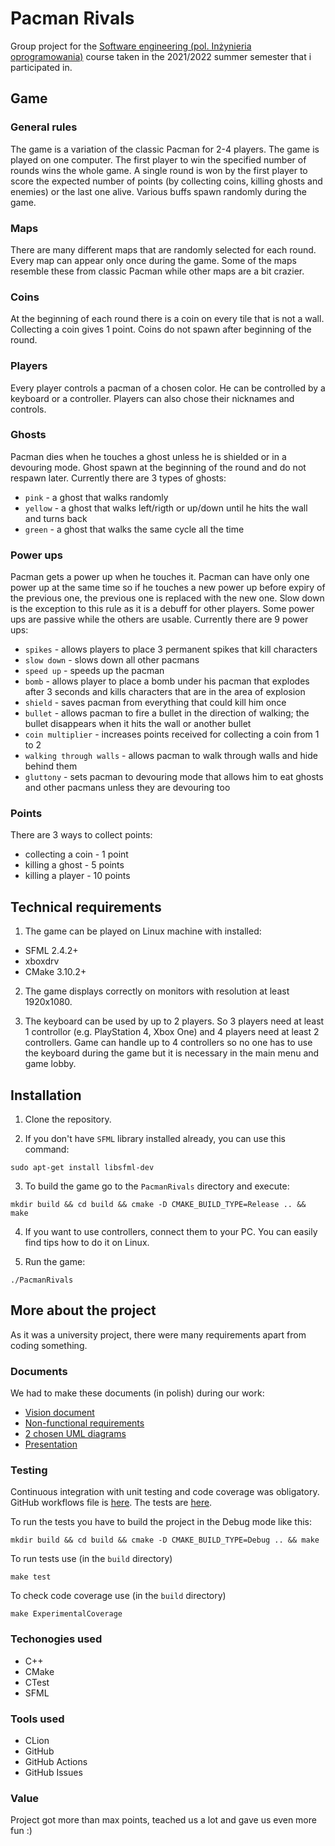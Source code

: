 # Pacman Rivals

Group project for the [Software engineering (pol. Inżynieria oprogramowania)](https://usosweb.mimuw.edu.pl/kontroler.php?_action=katalog2/przedmioty/pokazPrzedmiot&prz_kod=1000-214bIOP) course taken in the 2021/2022 summer semester that i participated in.

## Game

### General rules

The game is a variation of the classic Pacman for 2-4 players. The game is played on one computer. The first player to win the specified number of rounds wins the whole game. A single round is won by the first player to score the expected number of points (by collecting coins, killing ghosts and enemies) or the last one alive. Various buffs spawn randomly during the game.

### Maps

There are many different maps that are randomly selected for each round. Every map can appear only once during the game. Some of the maps resemble these from classic Pacman while other maps are a bit crazier.

### Coins

At the beginning of each round there is a coin on every tile that is not a wall. Collecting a coin gives 1 point. Coins do not spawn after beginning of the round.

### Players

Every player controls a pacman of a chosen color. He can be controlled by a keyboard or a controller. Players can also chose their nicknames and controls.

### Ghosts

Pacman dies when he touches a ghost unless he is shielded or in a devouring mode. Ghost spawn at the beginning of the round and do not respawn later. Currently there are 3 types of ghosts:
- `pink` - a ghost that walks randomly
- `yellow` - a ghost that walks left/rigth or up/down until he hits the wall and turns back
- `green` - a ghost that walks the same cycle all the time

### Power ups

Pacman gets a power up when he touches it. Pacman can have only one power up at the same time so if he touches a new power up before expiry of the previous one, the previous one is replaced with the new one. Slow down is the exception to this rule as it is a debuff for other players. Some power ups are passive while the others are usable. Currently there are 9 power ups:
- `spikes` - allows players to place 3 permanent spikes that kill characters
- `slow down` - slows down all other pacmans
- `speed up` - speeds up the pacman
- `bomb` - allows player to place a bomb under his pacman that explodes after 3 seconds and kills characters that are in the area of explosion
- `shield` - saves pacman from everything that could kill him once
- `bullet` - allows pacman to fire a bullet in the direction of walking; the bullet disappears when it hits the wall or another bullet
- `coin multiplier` - increases points received for collecting a coin from 1 to 2
- `walking through walls` - allows pacman to walk through walls and hide behind them
- `gluttony` - sets pacman to devouring mode that allows him to eat ghosts and other pacmans unless they are devouring too

### Points

There are 3 ways to collect points:
- collecting a coin - 1 point
- killing a ghost - 5 points
- killing a player - 10 points

## Technical requirements

1. The game can be played on Linux machine with installed:
- SFML 2.4.2+
- xboxdrv
- CMake 3.10.2+

2. The game displays correctly on monitors with resolution at least 1920x1080.

3. The keyboard can be used by up to 2 players. So 3 players need at least 1 controllor (e.g. PlayStation 4, Xbox One) and 4 players need at least 2 controllers. Game can handle up to 4 controllers so no one has to use the keyboard during the game but it is necessary in the main menu and game lobby.


## Installation

1. Clone the repository.

2. If you don't have `SFML` library installed already, you can use this command:

```
sudo apt-get install libsfml-dev
```

3. To build the game go to the `PacmanRivals` directory and execute:

```
mkdir build && cd build && cmake -D CMAKE_BUILD_TYPE=Release .. && make
```
4. If you want to use controllers, connect them to your PC. You can easily find tips how to do it on Linux.

5. Run the game:
```
./PacmanRivals
```

## More about the project

As it was a university project, there were many requirements apart from coding something.

### Documents

We had to make these documents (in polish) during our work:
- [Vision document](https://github.com/patjed41/PacmanRivals/blob/main/docs/vision_doc.md)
- [Non-functional requirements](https://github.com/patjed41/PacmanRivals/blob/main/docs/wymagania_niefunkcjonalne.md)
- [2 chosen UML diagrams](https://github.com/patjed41/PacmanRivals/tree/main/docs/uml_diagrams)
- [Presentation](https://github.com/patjed41/PacmanRivals/tree/main/docs/prezentation.pptx)

### Testing

Continuous integration with unit testing and code coverage was obligatory. GitHub workflows file is [here](https://github.com/patjed41/PacmanRivals/blob/main/.github/workflows/CI.yml). The tests are [here](https://github.com/patjed41/PacmanRivals/tree/main/tests).

To run the tests you have to build the project in the Debug mode like this:
```
mkdir build && cd build && cmake -D CMAKE_BUILD_TYPE=Debug .. && make
```
To run tests use (in the `build` directory)
```
make test
```
To check code coverage use (in the `build` directory)
```
make ExperimentalCoverage
```

### Techonogies used
- C++
- CMake
- CTest
- SFML

### Tools used
- CLion
- GitHub
- GitHub Actions
- GitHub Issues

### Value

Project got more than max points, teached us a lot and gave us even more fun :)
